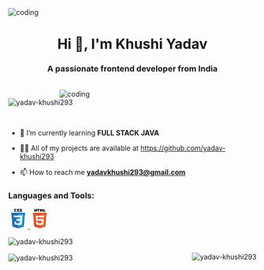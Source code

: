 <img  alt="coding"  src="https://user-images.githubusercontent.com/74038190/213910845-af37a709-8995-40d6-be59-724526e3c3d7.gif" height="250" width="100%">
<h1 align="center">Hi 👋, I'm Khushi Yadav</h1>
<h3 align="center">A passionate frontend developer from India</h3>
<br>
<img align="right" alt="coding" width="400"  src="https://64.media.tumblr.com/0870408ef69639327475f93f665ac490/92c7bc6db974c4d5-ab/s2048x3072/ee299068d73c2a392fc857eef0b8dd7bb830351e.gif">

<p align="left"> <img src="https://komarev.com/ghpvc/?username=yadav-khushi293&label=Profile%20views&color=0e75b6&style=flat" alt="yadav-khushi293" /> </p>

<p align="right"> <a href="https://twitter.com/" target="blank"><img src="https://img.shields.io/twitter/follow/?logo=twitter&style=for-the-badge" alt="" /></a> </p>

- 🌱 I’m currently learning **FULL STACK JAVA**

- 👨‍💻 All of my projects are available at https://github.com/yadav-khushi293

- 📫 How to reach me **yadavkhushi293@gmail.com**

<!--h3 align="left">Connect with me:</h3-->
<p align="left">
</p>



<h3 align="left">Languages and Tools:</h3>
<p align="left"> <a href="https://www.w3schools.com/css/" target="_blank" rel="noreferrer"> <img src="https://raw.githubusercontent.com/devicons/devicon/master/icons/css3/css3-original-wordmark.svg" alt="css3" width="40" height="40"/> </a> <a href="https://www.w3.org/html/" target="_blank" rel="noreferrer"> 
<img src="https://raw.githubusercontent.com/devicons/devicon/master/icons/html5/html5-original-wordmark.svg" alt="html5" width="40" height="40"/> </a> </p>
<p>
<p>
  <img align="center" src="https://github-readme-stats.vercel.app/api/top-langs?username=yadav-khushi293&show_icons=true&locale=en&layout=compact" alt="yadav-khushi293" /></p>

<p><img align="right" src="https://github-readme-stats.vercel.app/api?username=yadav-khushi293&show_icons=true&locale=en" alt="yadav-khushi293" /></p>

<p><img align="center" src="https://github-readme-streak-stats.herokuapp.com/?user=yadav-khushi293&" alt="yadav-khushi293" /></p>
</p>
